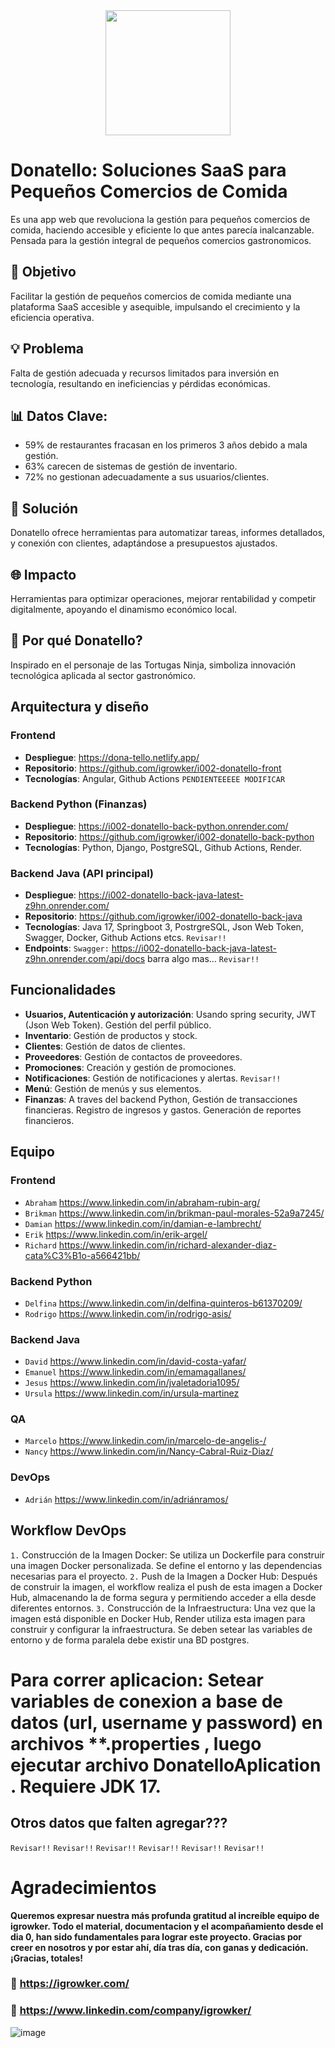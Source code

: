 <div align='center'>
  <img height="200" width="200" src="https://github.com/igrowker/i002-donatello-front/blob/55511e83ecb4200b56d4154a9f93caa84b1b324a/src/assets/logo.png"> 
</div>

# Donatello: Soluciones SaaS para Pequeños Comercios de Comida
Es una app web que revoluciona la gestión para pequeños comercios de comida, haciendo accesible y eficiente lo que antes parecía inalcanzable. Pensada para la gestión integral de pequeños comercios gastronomicos. 

 ## 🚀 Objetivo
 Facilitar la gestión de pequeños comercios de comida mediante una plataforma SaaS accesible y asequible, impulsando el crecimiento y la eficiencia operativa.

 ## 💡 Problema
 Falta de gestión adecuada y recursos limitados para inversión en tecnología, resultando en ineficiencias y pérdidas económicas.

 ## 📊 Datos Clave:

- 59% de restaurantes fracasan en los primeros 3 años debido a mala gestión.
- 63% carecen de sistemas de gestión de inventario. 
- 72% no gestionan adecuadamente a sus usuarios/clientes.

 ## 🔧 Solución
 Donatello ofrece herramientas para automatizar tareas, informes detallados, y conexión con clientes, adaptándose a presupuestos ajustados.

 ## 🌐 Impacto
 Herramientas para optimizar operaciones, mejorar rentabilidad y competir digitalmente, apoyando el dinamismo económico local.

 ## 🍕 Por qué Donatello? 
Inspirado en el personaje de las Tortugas Ninja, simboliza innovación tecnológica aplicada al sector gastronómico.


## Arquitectura y diseño
### Frontend
- **Despliegue**:  https://dona-tello.netlify.app/
- **Repositorio**: https://github.com/igrowker/i002-donatello-front
- **Tecnologías**: Angular, Github Actions `PENDIENTEEEEE MODIFICAR`

### Backend Python (Finanzas)
- **Despliegue**:  https://i002-donatello-back-python.onrender.com/
- **Repositorio**: https://github.com/igrowker/i002-donatello-back-python
- **Tecnologías**: Python, Django, PostgreSQL, Github Actions, Render.

### Backend Java (API principal)
- **Despliegue**:  https://i002-donatello-back-java-latest-z9hn.onrender.com/
- **Repositorio**: https://github.com/igrowker/i002-donatello-back-java
- **Tecnologías**: Java 17, Springboot 3, PostrgreSQL, Json Web Token, Swagger, Docker, Github Actions etcs.   `Revisar!!`
- **Endpoints**: `Swagger:` https://i002-donatello-back-java-latest-z9hn.onrender.com/api/docs barra algo mas... `Revisar!!`   

## Funcionalidades
- **Usuarios, Autenticación y autorización**: Usando spring security, JWT (Json Web Token). Gestión del perfil público.
- **Inventario**: Gestión de productos y stock.
- **Clientes**: Gestión de datos de clientes.
- **Proveedores**: Gestión de contactos de proveedores.
- **Promociones**: Creación y gestión de promociones.
- **Notificaciones**: Gestión de notificaciones y alertas. `Revisar!!` 
- **Menú**: Gestión de menús y sus elementos.
- **Finanzas**: A traves del backend Python, Gestión de transacciones financieras. Registro de ingresos y gastos. Generación de reportes financieros.

## Equipo
### Frontend
- `Abraham` https://www.linkedin.com/in/abraham-rubin-arg/
- `Brikman` https://www.linkedin.com/in/brikman-paul-morales-52a9a7245/
- `Damian` https://www.linkedin.com/in/damian-e-lambrecht/
- `Erik` https://www.linkedin.com/in/erik-argel/
- `Richard` https://www.linkedin.com/in/richard-alexander-diaz-cata%C3%B1o-a566421bb/

### Backend Python 
- `Delfina` https://www.linkedin.com/in/delfina-quinteros-b61370209/
- `Rodrigo` https://www.linkedin.com/in/rodrigo-asis/

### Backend Java
- `David` https://www.linkedin.com/in/david-costa-yafar/
- `Emanuel` https://www.linkedin.com/in/emamagallanes/
- `Jesus` https://www.linkedin.com/in/jvaletadoria1095/
- `Ursula` https://www.linkedin.com/in/ursula-martinez

### QA 
- `Marcelo` https://www.linkedin.com/in/marcelo-de-angelis-/
- `Nancy` https://www.linkedin.com/in/Nancy-Cabral-Ruiz-Diaz/

### DevOps
- `Adrián` https://www.linkedin.com/in/adriánramos/

## Workflow DevOps
`1.` Construcción de la Imagen Docker: Se utiliza un Dockerfile para construir una imagen Docker personalizada. Se define el entorno y las dependencias necesarias para el proyecto.
`2.` Push de la Imagen a Docker Hub: Después de construir la imagen, el workflow realiza el push de esta imagen a Docker Hub, almacenando la de forma segura y permitiendo acceder a ella desde diferentes entornos.
`3.` Construcción de la Infraestructura: Una vez que la imagen está disponible en Docker Hub, Render utiliza esta imagen para construir y configurar la infraestructura. Se deben setear las variables de entorno y de forma paralela debe existir una BD postgres.  

# Para correr aplicacion: Setear variables de conexion a base de datos (url, username y password) en archivos **.properties , luego ejecutar archivo DonatelloAplication . Requiere JDK 17.

## Otros datos que falten agregar??? 
`Revisar!!` 
`Revisar!!` 
`Revisar!!` 
`Revisar!!` 
`Revisar!!` 
`Revisar!!` 

# Agradecimientos

**Queremos expresar nuestra más profunda gratitud al increíble equipo de igrowker. Todo el material, documentacion y el acompañamiento desde el dia 0, han sido fundamentales para lograr este proyecto. Gracias por creer en nosotros y por estar ahí, día tras día, con ganas y dedicación. ¡Gracias, totales!**

### 🚀 https://igrowker.com/
### 🚀 https://www.linkedin.com/company/igrowker/

![image](https://igrowker.com/assets/logow-CT2U1-1l.png)






